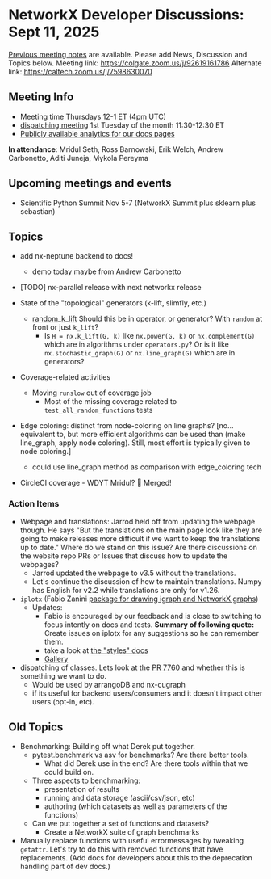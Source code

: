 # NetworkX Developer Discussions: Sept 11, 2025

[Previous meeting notes](https://github.com/networkx/archive/tree/main/meetings) are available. 
Please add News, Discussion and Topics below.
Meeting link: https://colgate.zoom.us/j/92619161786
Alternate link: https://caltech.zoom.us/j/7598630070

## Meeting Info
- Meeting time Thursdays 12-1 ET (4pm UTC) 
- [dispatching meeting](https://hackmd.io/rqs_pWMxSLmICXCpI3w-Ug) 1st Tuesday of the month 11:30-12:30 ET 
- [Publicly available analytics for our docs pages](https://views.scientific-python.org/networkx.org)

**In attendance**: Mridul Seth, Ross Barnowski, Erik Welch, Andrew Carbonetto, Aditi Juneja, Mykola Pereyma

## Upcoming meetings and events
- Scientific Python Summit Nov 5-7 (NetworkX Summit plus sklearn plus sebastian)

## Topics

- add nx-neptune backend to docs!
    - demo today maybe from Andrew Carbonetto

- [TODO] nx-parallel release with next networkx release

- State of the "topological" generators (k-lift, slimfly, etc.)
    - [random_k_lift](https://github.com/networkx/networkx/pull/8045) Should this be in operator, or generator? With `random` at front or just `k_lift`?
        - Is `H = nx.k_lift(G, k)` like `nx.power(G, k)` or `nx.complement(G)` which are in algorithms under `operators.py`? Or is it like `nx.stochastic_graph(G)` or `nx.line_graph(G)` which are in generators?

- Coverage-related activities
  * Moving `runslow` out of coverage job
    - Most of the missing coverage related to `test_all_random_functions` tests

- Edge coloring: distinct from node-coloring on line graphs? [no... equivalent to, but more efficient algorithms can be used than (make line_graph, apply node coloring). Still, most effort is typically given to node coloring.]
    - could use line_graph method as comparison with edge_coloring tech

- CircleCI coverage - WDYT Mridul? :tada: Merged!

### Action Items
- Webpage and translations: Jarrod held off from updating the webpage though. He says "But the translations on the main page look like they are going to make releases more difficult if we want to keep the translations up to date." Where do we stand on this issue? Are there discussions on the website repo PRs or Issues that discuss how to update the webpages?
    - Jarrod updated the webpage to v3.5 without the translations.
    - Let's continue the discussion of how to maintain translations. Numpy has English for v2.2 while translations are only for v1.26.
- `iplotx` (Fabio Zanini [package for drawing igraph and NetworkX graphs](https://github.com/fabilab/iplotx)) 
    - Updates:
        - Fabio is encouraged by our feedback and is close to switching to focus intently on docs and tests. **Summary of following quote:** Create issues on iplotx for any suggestions so he can remember them.
        - take a look at [the "styles" docs](https://iplotx.readthedocs.io/en/latest/style.html)
        - [Gallery](https://iplotx.readthedocs.io/en/latest/gallery/index.html) 
- dispatching of classes. Lets look at the [PR 7760](https://github.com/networkx/networkx/pull/7760) and whether this is something we want to do.
    - Would be used by arrangoDB and nx-cugraph
    - if its useful for backend users/consumers and it doesn't impact other users (opt-in, etc). 


## Old Topics
- Benchmarking: Building off what Derek put together.
    - pytest.benchmark vs asv for benchmarks? Are there better tools. 
        - What did Derek use in the end? Are there tools within that we could build on.
    - Three aspects to benchmarking:
        - presentation of results
        - running and data storage (ascii/csv/json, etc)
        - authoring (which datasets as well as parameters of the functions)
    - Can we put together a set of functions and datasets?
        - Create a NetworkX suite of graph benchmarks
- Manually replace functions with useful errormessages by tweaking `getattr`. Let's try to do this with removed functions that have replacements. (Add docs for developers about this to the deprecation handling part of dev docs.)
